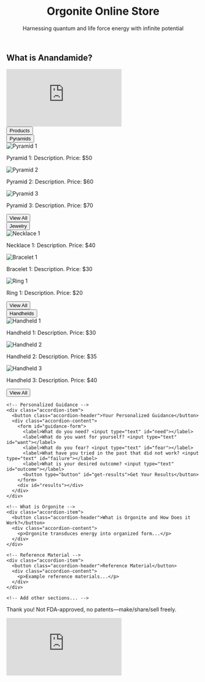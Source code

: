 <!DOCTYPE html>
<html lang="en">
<head>
  <meta charset="UTF-8">
  <meta name="viewport" content="width=device-width, initial-scale=1.0">
  <title>Orgonite Online Store</title>
  <link rel="stylesheet" href="styles.css">
</head>
<body>
  <header>
    <h1>Orgonite Online Store</h1>
    <p>Harnessing quantum and life force energy with infinite potential</p>
  </header>

  <!-- Introductory Video -->
  <section id="intro-video">
    <h2>What is Anandamide?</h2>
    <iframe src="https://www.youtube.com/embed/9nD1s4VPKk8" 
            title="Anandamide video" 
            frameborder="0" 
            allowfullscreen></iframe>
  </section>

  <!-- Accordion Sections -->
  <div id="accordion">
    <!-- Products -->
    <div class="accordion-item">
      <button class="accordion-header">Products</button>
      <div class="accordion-content">
        <div class="sub-section">
          <button class="sub-header">Pyramids</button>
          <div class="sub-content">
            <div class="product">
              <img src="pyramid1.jpg" alt="Pyramid 1">
              <p>Pyramid 1: Description. Price: $50</p>
            </div>
            <div class="product">
              <img src="pyramid2.jpg" alt="Pyramid 2">
              <p>Pyramid 2: Description. Price: $60</p>
            </div>
            <div class="product">
              <img src="pyramid3.jpg" alt="Pyramid 3">
              <p>Pyramid 3: Description. Price: $70</p>
            </div>
            <button class="view-all">View All</button>
          </div>
        </div>
        <!-- Jewelry -->
        <div class="sub-section">
          <button class="sub-header">Jewelry</button>
          <div class="sub-content">
            <div class="product">
              <img src="necklace1.jpg" alt="Necklace 1">
              <p>Necklace 1: Description. Price: $40</p>
            </div>
            <div class="product">
              <img src="bracelet1.jpg" alt="Bracelet 1">
              <p>Bracelet 1: Description. Price: $30</p>
            </div>
            <div class="product">
              <img src="ring1.jpg" alt="Ring 1">
              <p>Ring 1: Description. Price: $20</p>
            </div>
            <button class="view-all">View All</button>
          </div>
        </div>
        <!-- Handhelds -->
        <div class="sub-section">
          <button class="sub-header">Handhelds</button>
          <div class="sub-content">
            <div class="product">
              <img src="handheld1.jpg" alt="Handheld 1">
              <p>Handheld 1: Description. Price: $30</p>
            </div>
            <div class="product">
              <img src="handheld2.jpg" alt="Handheld 2">
              <p>Handheld 2: Description. Price: $35</p>
            </div>
            <div class="product">
              <img src="handheld3.jpg" alt="Handheld 3">
              <p>Handheld 3: Description. Price: $40</p>
            </div>
            <button class="view-all">View All</button>
          </div>
        </div>
      </div>
    </div>

    <!-- Personalized Guidance -->
    <div class="accordion-item">
      <button class="accordion-header">Your Personalized Guidance</button>
      <div class="accordion-content">
        <form id="guidance-form">
          <label>What do you need? <input type="text" id="need"></label>
          <label>What do you want for yourself? <input type="text" id="want"></label>
          <label>What do you fear? <input type="text" id="fear"></label>
          <label>What have you tried in the past that did not work? <input type="text" id="failure"></label>
          <label>What is your desired outcome? <input type="text" id="outcome"></label>
          <button type="button" id="get-results">Get Your Results</button>
        </form>
        <div id="results"></div>
      </div>
    </div>

    <!-- What is Orgonite -->
    <div class="accordion-item">
      <button class="accordion-header">What is Orgonite and How Does it Work?</button>
      <div class="accordion-content">
        <p>Orgonite transduces energy into organized form...</p>
      </div>
    </div>

    <!-- Reference Material -->
    <div class="accordion-item">
      <button class="accordion-header">Reference Material</button>
      <div class="accordion-content">
        <p>Example reference materials...</p>
      </div>
    </div>

    <!-- Add other sections... -->
  </div>

  <!-- Footer -->
  <footer>
    <p>Thank you! Not FDA-approved, no patents—make/share/sell freely.</p>
    <iframe src="https://www.youtube.com/embed/HIGHLIGHTS_VIDEO_ID" 
            title="Highlights video" frameborder="0" allowfullscreen></iframe>
  </footer>

  <script src="scripts.js"></script>
</body>
</html>